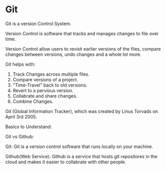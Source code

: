 # Git

Git is a version Control System.

Version Control is software that tracks and manages changes to file over time.

Version Control allow users to revisit earlier versions of the files, compare changes between versions, undo changes and a whole lot more.

Git helps with:

1. Track Changes across multiple files.
2. Compare versions of a project.
3. "Time-Travel" back to old versions.
4. Revert to a pervious version.
5. Collabrate and share changes.
6. Combine Changes.


Git (Global Information Tracker), which was created by Linus Torvads on April 3rd 2005.

Basics to Understand:

Git vs Github:

Git: Git is a version control software that runs locally on your machine.

Github(Web Service): Github is a service that hosts git repositores in the cloud and makes it easier to collabrate with other people.
